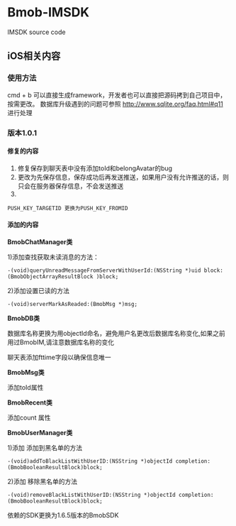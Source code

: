 # Bmob-IMSDK
IMSDK source code

## iOS相关内容


### 使用方法
cmd + b 可以直接生成framework，开发者也可以直接把源码拷到自己项目中，按需更改。
数据库升级遇到的问题可参照 http://www.sqlite.org/faq.html#q11 进行处理

### 版本1.0.1

#### 修复的内容
1. 修复保存到聊天表中没有添加toId和belongAvatar的bug
2. 更改为先保存信息，保存成功后再发送推送，如果用户没有允许推送的话，则只会在服务器保存信息，不会发送推送
3. 
```
PUSH_KEY_TARGETID 更换为PUSH_KEY_FROMID 
```

#### 添加的内容
__BmobChatManager类__

1)添加查找获取未读消息的方法：

```
-(void)queryUnreadMessageFromServerWithUserId:(NSString *)uid block:(BmobObjectArrayResultBlock )block;
```
2)添加设置已读的方法

```
-(void)serverMarkAsReaded:(BmobMsg *)msg;
```

__BmobDB类__

数据库名称更换为用objectId命名，避免用户名更改后数据库名称变化,如果之前用过BmobIM,请注意数据库名称的变化

聊天表添加fttime字段以确保信息唯一

__BmobMsg类__
 
添加toId属性

__BmobRecent类__

添加count 属性

__BmobUserManager类__

1)添加  添加到黑名单的方法

```
-(void)addToBlackListWithUserID:(NSString *)objectId completion:(BmobBooleanResultBlock)block;
```

2)添加 移除黑名单的方法

```
-(void)removeBlackListWithUserID:(NSString *)objectId completion:(BmobBooleanResultBlock)block;
```
依赖的SDK更换为1.6.5版本的BmobSDK